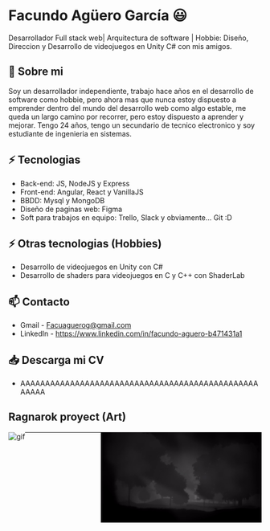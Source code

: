 
# Facundo Agüero García 😃
Desarrollador Full stack web| Arquitectura de software | Hobbie: Diseño, Direccion y Desarrollo de videojuegos en Unity C# con mis amigos.

## 🧐 Sobre mi
Soy un desarrollador independiente, trabajo hace años en el desarrollo de software como hobbie, pero ahora mas que nunca estoy dispuesto a emprender dentro del mundo del desarrollo web como algo estable, me queda un largo camino por recorrer, pero estoy dispuesto a aprender y mejorar. 
Tengo 24 años, tengo un secundario de tecnico electronico y soy estudiante de ingenieria en sistemas. 

## ⚡ Tecnologias

- Back-end: JS, NodeJS y Express
- Front-end: Angular, React y VanillaJS
- BBDD: Mysql y MongoDB
- Diseño de paginas web: Figma
- Soft para trabajos en equipo: Trello, Slack y obviamente... Git :D

## ⚡ Otras tecnologias (Hobbies)

- Desarrollo de videojuegos en Unity con C#
- Desarrollo de shaders para videojuegos en C y C++ con ShaderLab

## 📫 Contacto
- Gmail - Facuaguerog@gmail.com
- LinkedIn - https://www.linkedin.com/in/facundo-aguero-b471431a1

## 📥 Descarga mi CV 

- AAAAAAAAAAAAAAAAAAAAAAAAAAAAAAAAAAAAAAAAAAAAAAAAAAAAA


## Ragnarok proyect (Art)

<p><img align="right" alt="gif" src="https://github.com/FacuAgueroG/FacuAgueroG/blob/main/RagnarokArt.gif" width=auto height=auto/><p>
<p><img align="left" alt="gif" src="[https://github.com/FacuAgueroG/FacuAgueroG/commit/057a60a6fc75df32cafd372dea21a4feb6070fef](https://github.com/FacuAgueroG/FacuAgueroG/blob/main/WebsConDeployEnHeroku.gif)" width=auto height=auto/><p>


---
